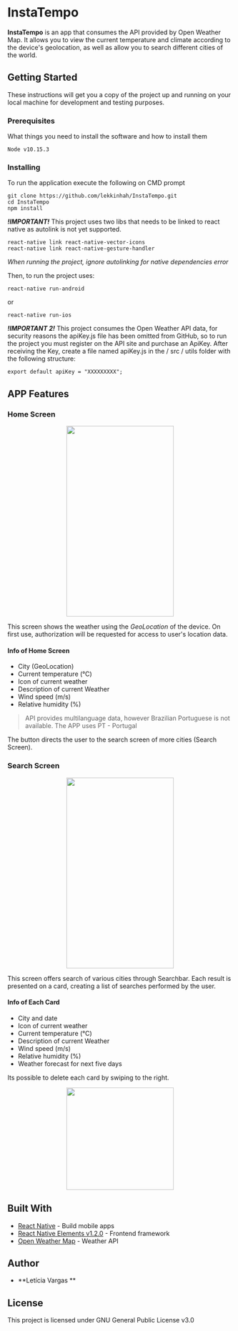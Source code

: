 # InstaTempo

**InstaTempo** is an app that consumes the API provided by Open Weather Map. It allows you to view the current temperature and climate according to the device's geolocation, as well as allow you to search different cities of the world.

## Getting Started

These instructions will get you a copy of the project up and running on your local machine for development and testing purposes.

### Prerequisites

What things you need to install the software and how to install them

```
Node v10.15.3
```

### Installing

To run the application execute the following on CMD prompt

```
git clone https://github.com/lekkinhah/InstaTempo.git
cd InstaTempo
npm install 
```

**_!IMPORTANT!_**
This project uses two libs that needs to be linked to react native as autolink is not yet supported.
```
react-native link react-native-vector-icons
react-native link react-native-gesture-handler
```
_When running the project, ignore autolinking for native dependencies error_

Then, to run the project uses:
```
react-native run-android 
```
or 
```
react-native run-ios
```
**_!IMPORTANT 2!_**
This project consumes the Open Weather API data, for security reasons the apiKey.js file has been omitted from GitHub, so to run the project you must register on the API site and purchase an ApiKey.
After receiving the Key, create a file named apiKey.js in the / src / utils folder with the following structure:

```
export default apiKey = "XXXXXXXXX";
```

## APP Features

### Home Screen
<p align="center">
<img src="https://user-images.githubusercontent.com/5490967/67716871-5d352a80-f9ab-11e9-9f4f-37822561662f.jpeg" height="427" width="240">
</p>

This screen shows the weather using the _GeoLocation_ of the device. On first use, authorization will be requested for access to user's location data.

#### Info of Home Screen
- City (GeoLocation)
- Current temperature (°C)
- Icon of current weather
- Description of current Weather
- Wind speed (m/s)
- Relative humidity (%)

> API provides multilanguage data, however Brazilian Portuguese is not available. The APP uses PT - Portugal

The button directs the user to the search screen of more cities (Search Screen).

### Search Screen
<p align="center">
<img src="https://user-images.githubusercontent.com/5490967/67717279-2875a300-f9ac-11e9-9c65-f433411441dd.jpeg" height="427" width="240">
  </p>

This screen offers search of various cities through Searchbar. Each result is presented on a card, creating a list of searches performed by the user. 
#### Info of Each Card
- City and date
- Icon of current weather
- Current temperature (°C)
- Description of current Weather
- Wind speed (m/s)
- Relative humidity (%)
- Weather forecast for next five days

Its possible to delete each card by swiping to the right.

<p align="center">
<img src="https://user-images.githubusercontent.com/5490967/67718663-f6b20b80-f9ae-11e9-8b95-f05885ffd200.jpeg" height="229" width="240">
  </p>


## Built With

* [React Native](https://github.com/facebook/react-native) - Build mobile apps
* [React Native Elements v1.2.0](https://react-native-elements.github.io/react-native-elements/) - Frontend framework
* [Open Weather Map](https://openweathermap.org) - Weather API


## Author

* **Letícia Vargas ** 

## License

This project is licensed under GNU General Public License v3.0
